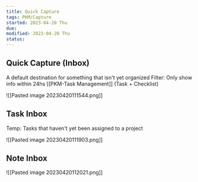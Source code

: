 ```yaml
---
title: Quick Capture
tags: PKM/Capture
started: 2023-04-20 Thu
due: 
modified: 2023-04-20 Thu
status: 
---
```

## Quick Capture (Inbox)
A default destination for something that isn't yet organized
Filter: Only show info within 24hs 
[[PKM-Task Management]] (Task + Checklist)

![[Pasted image 20230420111544.png]]

## Task Inbox
Temp: Tasks that haven't yet been assigned to a project

![[Pasted image 20230420111903.png]]

## Note Inbox
![[Pasted image 20230420112021.png]]


